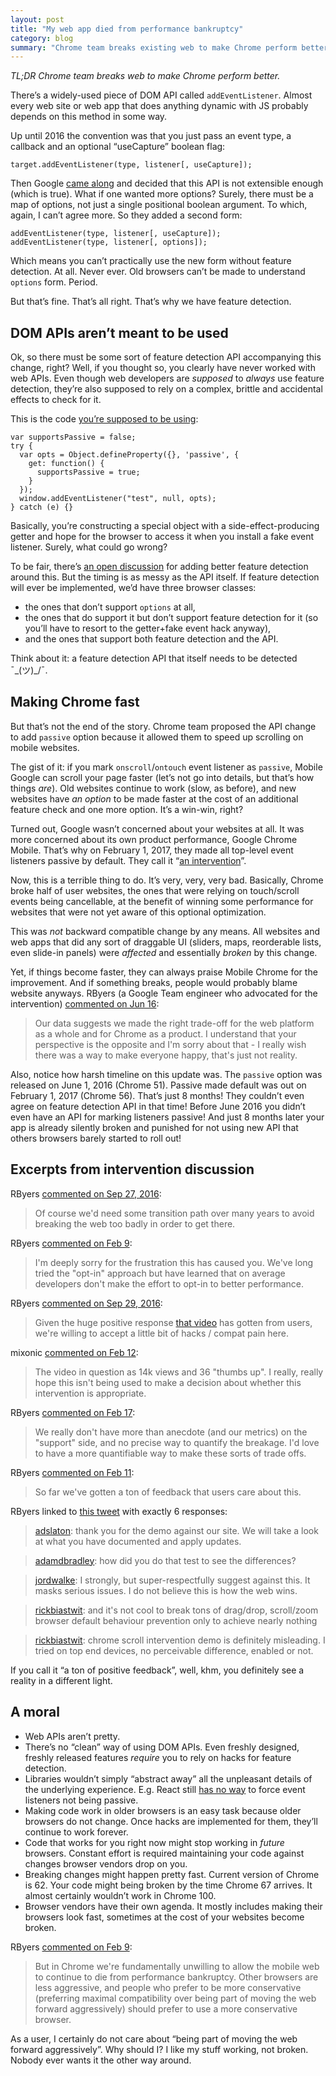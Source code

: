 ```yaml
---
layout: post
title: "My web app died from performance bankruptcy"
category: blog
summary: "Chrome team breaks existing web to make Chrome perform better"
---
```


*TL;DR Chrome team breaks web to make Chrome perform better.*

There’s a widely-used piece of DOM API called `addEventListener`. Almost every web site or web app that does anything dynamic with JS probably depends on this method in some way.

Up until 2016 the convention was that you just pass an event type, a callback and an optional “useCapture” boolean flag:

```
target.addEventListener(type, listener[, useCapture]);
```

Then Google [came along](https://github.com/whatwg/dom/pull/82) and decided that this API is not extensible enough (which is true). What if one wanted more options? Surely, there must be a map of options, not just a single positional boolean argument. To which, again, I can’t agree more. So they added a second form: 

```
addEventListener(type, listener[, useCapture]);
addEventListener(type, listener[, options]);
```

Which means you can’t practically use the new form without feature detection. At all. Never ever. Old browsers can’t be made to understand `options` form. Period.

But that’s fine. That’s all right. That’s why we have feature detection.

## DOM APIs aren’t meant to be used

Ok, so there must be some sort of feature detection API accompanying this change, right? Well, if you thought so, you clearly have never worked with web APIs. Even though web developers are _supposed_ to _always_ use feature detection, they’re also supposed to rely on a complex, brittle and accidental effects to check for it.

This is the code [you’re supposed to be using](https://github.com/WICG/EventListenerOptions/issues/16):

```
var supportsPassive = false;
try {
  var opts = Object.defineProperty({}, 'passive', {
    get: function() {
      supportsPassive = true;
    }
  });
  window.addEventListener("test", null, opts);
} catch (e) {}
``` 

Basically, you’re constructing a special object with a side-effect-producing getter and hope for the browser to access it when you install a fake event listener. Surely, what could go wrong?

To be fair, there’s [an open discussion](https://github.com/whatwg/dom/issues/491) for adding better feature detection around this. But the timing is as messy as the API itself. If feature detection will ever be implemented, we’d have three browser classes:

- the ones that don’t support `options` at all,
- the ones that do support it but don’t support feature detection for it (so you’ll have to resort to the getter+fake event hack anyway),
- and the ones that support both feature detection and the API.

Think about it: a feature detection API that itself needs to be detected <nobr>¯\_(ツ)_/¯</nobr>.

## Making Chrome fast

But that’s not the end of the story. Chrome team proposed the API change to add `passive` option because it allowed them to speed up scrolling on mobile websites.

The gist of it: if you mark `onscroll`/`ontouch` event listener as `passive`, Mobile Google can scroll your page faster (let’s not go into details, but that’s how things _are_). Old websites continue to work (slow, as before), and new websites have _an option_ to be made faster at the cost of an additional feature check and one more option. It’s a win-win, right?

Turned out, Google wasn’t concerned about your websites at all. It was more concerned about its own product performance, Google Chrome Mobile. That’s why on February 1, 2017, they made all top-level event listeners passive by default. They call it “[an intervention](https://developers.google.com/web/updates/2017/01/scrolling-intervention)”.

Now, this is a terrible thing to do. It’s very, very, very bad. Basically, Chrome broke half of user websites, the ones that were relying on touch/scroll events being cancellable, at the benefit of winning some performance for websites that were not yet aware of this optional optimization.

This was _not_ backward compatible change by any means. All websites and web apps that did any sort of draggable UI (sliders, maps, reorderable lists, even slide-in panels) were _affected_ and essentially _broken_ by this change.

Yet, if things become faster, they can always praise Mobile Chrome for the improvement. And if something breaks, people would probably blame website anyways. RByers (a Google Team engineer who advocated for the intervention) [commented on Jun 16](https://github.com/WICG/interventions/issues/18#issuecomment-309058348):

> Our data suggests we made the right trade-off for the web platform as a whole and for Chrome as a product. I understand that your perspective is the opposite and I'm sorry about that - I really wish there was a way to make everyone happy, that's just not reality.

Also, notice how harsh timeline on this update was. The `passive` option was released on June 1, 2016 (Chrome 51). Passive made default was out on February 1, 2017 (Chrome 56). That’s just 8 months! They couldn’t even agree on feature detection API in that time! Before June 2016 you didn’t even have an API for marking listeners passive! And just 8 months later your app is already silently broken and punished for not using new API that others browsers barely started to roll out!

## Excerpts from intervention discussion

RByers [commented on Sep 27, 2016](https://github.com/WICG/interventions/issues/18#issuecomment-249916777):

> Of course we'd need some transition path over many years to avoid breaking the web too badly in order to get there.

RByers [commented on Feb 9](https://bugs.chromium.org/p/chromium/issues/detail?id=639227#c27):

> I'm deeply sorry for the frustration this has caused you. We've long tried the "opt-in" approach but have learned that on average developers don't make the effort to opt-in to better performance.

RByers [commented on Sep 29, 2016](https://github.com/WICG/interventions/issues/18#issuecomment-250315841):

> Given the huge positive response [that video](https://www.youtube.com/watch?v=NPM6172J22g) has gotten from users, we're willing to accept a little bit of hacks / compat pain here.

mixonic [commented on Feb 12](https://github.com/WICG/interventions/issues/18#issuecomment-279194353):

> The video in question as 14k views and 36 "thumbs up". I really, really hope this isn't being used to make a decision about whether this intervention is appropriate.

RByers [commented on Feb 17](https://github.com/WICG/interventions/issues/18#issuecomment-280532958):

> We really don't have more than anecdote (and our metrics) on the "support" side, and no precise way to quantify the breakage. I'd love to have a more quantifiable way to make these sorts of trade offs.

RByers [commented on Feb 11](https://github.com/WICG/interventions/issues/18#issuecomment-279163417):

> So far we've gotten a ton of feedback that users care about this.

RByers linked to [this tweet](https://twitter.com/RickByers/status/719736672523407360) with exactly 6 responses:

> [adslaton](https://twitter.com/adslaton/status/726094587056541699): thank you for the demo against our site. We will take a look at what you have documented and apply updates.

> [adamdbradley](https://twitter.com/adamdbradley/status/719739381704040448): how did you do that test to see the differences?

> [jordwalke](https://twitter.com/jordwalke/status/720073223430217729): I strongly, but super-respectfully suggest against this. It masks serious issues. I do not believe this is how the web wins.

> [rickbiastwit](https://twitter.com/rickbiastwit/status/832399971026505729): and it's not cool to break tons of drag/drop, scroll/zoom browser default behaviour prevention only to achieve nearly nothing

> [rickbiastwit](https://twitter.com/rickbiastwit/status/832399551847804928): chrome scroll intervention demo is definitely misleading. I tried on top end devices, no perceivable difference, enabled or not.

If you call it “a ton of positive feedback”, well, khm, you definitely see a reality in a different light.

## A moral

- Web APIs aren’t pretty.
- There’s no “clean” way of using DOM APIs. Even freshly designed, freshly released features _require_ you to rely on hacks for feature detection.
- Libraries wouldn’t simply “abstract away” all the unpleasant details of the underlying experience. E.g. React still [has no way](https://github.com/facebook/react/issues/6436) to force event listeners not being passive.
- Making code work in older browsers is an easy task because older browsers do not change. Once hacks are implemented for them, they’ll continue to work forever.
- Code that works for you right now might stop working in _future_ browsers. Constant effort is required maintaining your code against changes browser vendors drop on you.
- Breaking changes might happen pretty fast. Current version of Chrome is 62. Your code might being broken by the time Chrome 67 arrives. It almost certainly wouldn’t work in Chrome 100.
- Browser vendors have their own agenda. It mostly includes making their browsers look fast, sometimes at the cost of your websites become broken.

RByers [commented on Feb 9](https://github.com/WICG/interventions/issues/18#issuecomment-278658295):

> But in Chrome we're fundamentally unwilling to allow the mobile web to continue to die from performance bankruptcy. Other browsers are less aggressive, and people who prefer to be more conservative (preferring maximal compatibility over being part of moving the web forward aggressively) should prefer to use a more conservative browser.

As a user, I certainly do not care about “being part of moving the web forward aggressively”. Why should I? I like my stuff working, not broken. Nobody ever wants it the other way around.